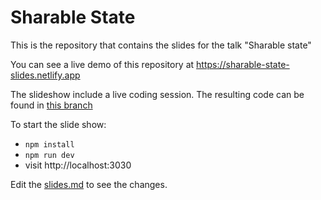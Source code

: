 # Sharable State

This is the repository that contains the slides for the talk "Sharable state"

You can see a live demo of this repository at https://sharable-state-slides.netlify.app

The slideshow include a live coding session. The resulting code can be found in [this branch](https://github.com/paoloricciuti/sharable-state-slides/tree/example-resolved/example)

To start the slide show:

- `npm install`
- `npm run dev`
- visit http://localhost:3030

Edit the [slides.md](./slides.md) to see the changes.
